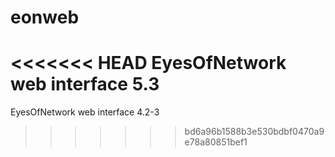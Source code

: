 # eonweb
<<<<<<< HEAD
EyesOfNetwork web interface 5.3
=======
EyesOfNetwork web interface 4.2-3
>>>>>>> bd6a96b1588b3e530bdbf0470a9e78a80851bef1
